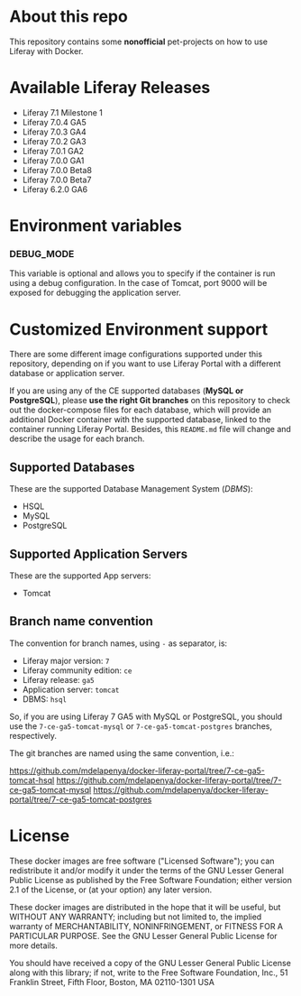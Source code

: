 # About this repo
This repository contains some **nonofficial** pet-projects on how to use Liferay with Docker.

# Available Liferay Releases
  - Liferay 7.1 Milestone 1
  - Liferay 7.0.4 GA5
  - Liferay 7.0.3 GA4
  - Liferay 7.0.2 GA3
  - Liferay 7.0.1 GA2
  - Liferay 7.0.0 GA1
  - Liferay 7.0.0 Beta8
  - Liferay 7.0.0 Beta7
  - Liferay 6.2.0 GA6

# Environment variables

### DEBUG_MODE

This variable is optional and allows you to specify if the container is run using a debug configuration. In the case of Tomcat, port 9000 will be exposed for debugging the application server.

# Customized Environment support
There are some different image configurations supported under this repository, depending on if you want to use Liferay Portal with a different database or application server.

If you are using any of the CE supported databases (**MySQL or PostgreSQL**), please **use the right Git branches** on this repository to check out the docker-compose files for each database, which will provide an additional Docker container with the supported database, linked to the container running Liferay Portal. Besides, this `README.md` file will change and describe the usage for each branch.

## Supported Databases
These are the supported Database Management System (*DBMS*):
  - HSQL
  - MySQL
  - PostgreSQL

## Supported Application Servers
These are the supported App servers:
  - Tomcat

## Branch name convention
The convention for branch names, using `-` as separator, is:
  - Liferay major version: `7`
  - Liferay community edition: `ce`
  - Liferay release: `ga5`
  - Application server: `tomcat`
  - DBMS: `hsql`

So, if you are using Liferay 7 GA5 with MySQL or PostgreSQL, you should use the `7-ce-ga5-tomcat-mysql` or `7-ce-ga5-tomcat-postgres` branches, respectively.

The git branches are named using the same convention, i.e.:

  https://github.com/mdelapenya/docker-liferay-portal/tree/7-ce-ga5-tomcat-hsql
  https://github.com/mdelapenya/docker-liferay-portal/tree/7-ce-ga5-tomcat-mysql
  https://github.com/mdelapenya/docker-liferay-portal/tree/7-ce-ga5-tomcat-postgres

# License
These docker images are free software ("Licensed Software"); you can redistribute it and/or modify it under the terms of the GNU Lesser General Public License as published by the Free Software Foundation; either version 2.1 of the License, or (at your option) any later version.

These docker images are distributed in the hope that it will be useful, but WITHOUT ANY WARRANTY; including but not limited to, the implied warranty of MERCHANTABILITY, NONINFRINGEMENT, or FITNESS FOR A PARTICULAR PURPOSE. See the GNU Lesser General Public License for more details.

You should have received a copy of the GNU Lesser General Public License along with this library; if not, write to the Free Software Foundation, Inc., 51 Franklin Street, Fifth Floor, Boston, MA 02110-1301 USA
